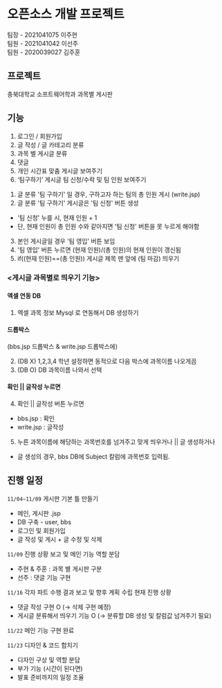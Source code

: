 # 오픈소스 개발 프로젝트
팀장 - 2021041075 이주현 </br>
팀원 - 2021041042 이선주 </br>
팀원 - 2020039027 김주훈 </br>

## 프로젝트
충북대학교 소프트웨어학과 과목별 게시판

## 기능

1. 로그인 / 회원가입
2. 글 작성 / 글 카테고리 분류
3. 과목 별 게시글 분류
4. 댓글 
5. 개인 시간표 맞춤 게시글 보여주기
6. ‘팀구하기’ 게시글 팀 신청/수락 및 팀 인원 보여주기

1) 글 분류 '팀 구하기' 일 경우, 구하고자 하는 팀의 총 인원 게시 (write.jsp)
2) 글 분류 '팀 구하기' 게시글은 '팀 신청' 버튼 생성
  - '팀 신청' 누를 시, 현재 인원 + 1
  - 단, 현재 인원이 총 인원 수와 같아지면 '팀 신청' 버튼을 못 누르게 해야함
3) 본인 게시글일 경우 '팀 영입' 버튼 보임
4) '팀 영입' 버튼 누르면 (현재 인원)/(총 인원)의 현재 인원이 갱신됨
5) if((현재 인원)==(총 인원)) 게시글 제목 맨 앞에 (팀 마감) 띄우기

### <게시글 과목별로 띄우기 기능>
#### 엑셀 연동 DB
1. 엑셀 과목 정보 Mysql 로 연동해서 DB 생성하기

#### 드롭박스
(bbs.jsp 드롭박스 & write.jsp 드롭박스에) </br>

2. (DB X) 1,2,3,4 학년 설정하면 동적으로 다음 박스에 과목이름 나오게끔  </br>
3. (DB O) DB 과목이름 나와서 선택  </br>

#### 확인 || 글작성 누르면
4. 확인 || 글작성 버튼 누르면
- bbs.jsp : 확인
- write.jsp : 글작성

5. 누른 과목이름에 해당하는 과목번호를 넘겨주고 맞게 띄우거나 || 글 생성하거나
- 글 생성의 경우, bbs DB에 Subject 칼럼에 과목번호 입력됨.

## 진행 일정
`11/04~11/09` 게시판 기본 틀 만들기
- 메인, 게시판 .jsp
- DB 구축 - user, bbs
- 로그인 및 회원가입
- 글 작성 및 게시 + 글 수정 및 삭제

`11/09` 진행  상황 보고 및 메인 기능 역할 분담
- 주현 & 주훈 : 과목 별 게시판 구분
- 선주 : 댓글 기능 구현

`11/16` 각자 파트 수행 결과 보고 및 향후 계획 수립
현재 진행 상황
- 댓글 작성 구현 O (-> 삭제 구현 예정)
- 게시글 분류해서 띄우기 기능 O (-> 분류할 DB 생성 및 칼럼값 넘겨주기 필요)

`11/22` 메인 기능 구현 완료

`11/23` 디자인 & 코드 합치기
- 디자인 구상 및 역할 분담
- 부가 기능 (시간이 된다면)
- 발표 준비까지의 일정 조율
